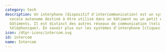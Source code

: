 ```yaml
---
category: tech
description: Un interphone (dispositif d'intercommunication) est un systéme de communication
  vocale autonome destiné à être utilisé dans un bâtiment ou un petit ensemble de
  bâtiments. Il est distinct des autres réseaux de communication (tels que le systéme
  téléphonique). En savoir plus sur les systémes d'interphone [cliquez-ici](https://fr.wikipedia.org/wiki/Interphone)
icon: /dtpr-icons/intercom.svg
id: intercom
name: Intercom
---
```

